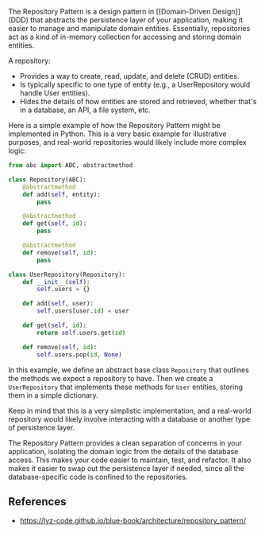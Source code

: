 The Repository Pattern is a design pattern in [[Domain-Driven Design]] (DDD) that abstracts the persistence layer of your application, making it easier to manage and manipulate domain entities. Essentially, repositories act as a kind of in-memory collection for accessing and storing domain entities.

A repository:

- Provides a way to create, read, update, and delete (CRUD) entities.
- Is typically specific to one type of entity (e.g., a UserRepository would handle User entities).
- Hides the details of how entities are stored and retrieved, whether that's in a database, an API, a file system, etc.

Here is a simple example of how the Repository Pattern might be implemented in Python. This is a very basic example for illustrative purposes, and real-world repositories would likely include more complex logic:

```python
from abc import ABC, abstractmethod

class Repository(ABC):
    @abstractmethod
    def add(self, entity):
        pass

    @abstractmethod
    def get(self, id):
        pass

    @abstractmethod
    def remove(self, id):
        pass

class UserRepository(Repository):
    def __init__(self):
        self.users = {}

    def add(self, user):
        self.users[user.id] = user

    def get(self, id):
        return self.users.get(id)

    def remove(self, id):
        self.users.pop(id, None)
```

In this example, we define an abstract base class `Repository` that outlines the methods we expect a repository to have. Then we create a `UserRepository` that implements these methods for `User` entities, storing them in a simple dictionary.

Keep in mind that this is a very simplistic implementation, and a real-world repository would likely involve interacting with a database or another type of persistence layer.

The Repository Pattern provides a clean separation of concerns in your application, isolating the domain logic from the details of the database access. This makes your code easier to maintain, test, and refactor. It also makes it easier to swap out the persistence layer if needed, since all the database-specific code is confined to the repositories.

## References

- https://lyz-code.github.io/blue-book/architecture/repository_pattern/

